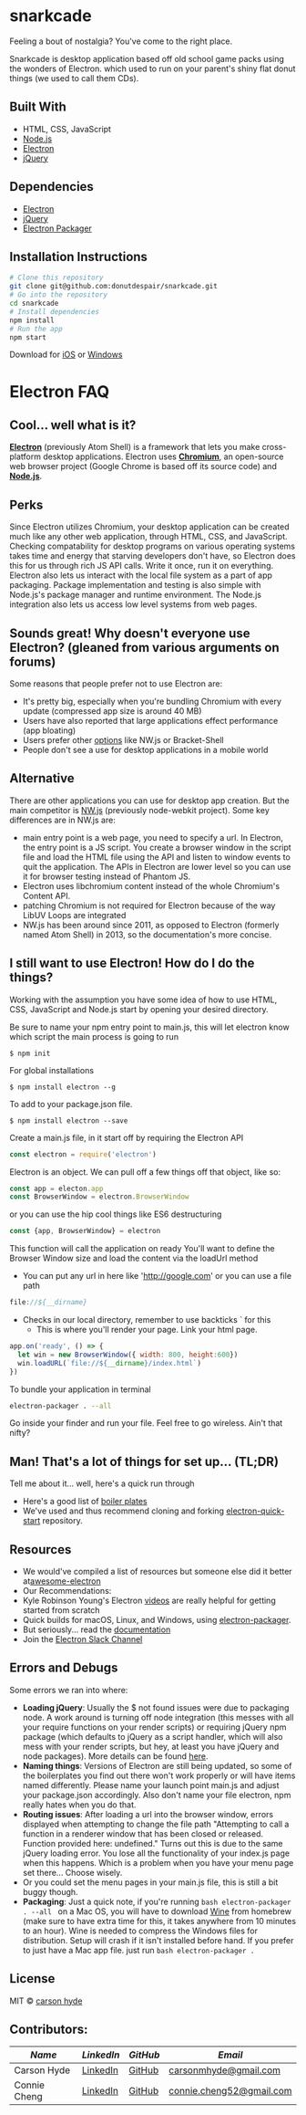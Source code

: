 # snarkcade

Feeling a bout of nostalgia? You've come to the right place.

Snarkcade is desktop application based off old school game packs using the wonders of Electron.
which used to run on your parent's shiny flat donut things (we used to call them CDs).

## Built With
+ HTML, CSS, JavaScript
+ [Node.js](https://nodejs.org/en/)
+ [Electron](http://electron.atom.io/)
+ [jQuery](https://jquery.com/)

## Dependencies
+ [Electron](https://www.npmjs.com/package/electron)
+ [jQuery](https://www.npmjs.com/package/jquery)
+ [Electron Packager](https://github.com/electron-userland/electron-packager)

## Installation Instructions

```bash
# Clone this repository
git clone git@github.com:donutdespair/snarkcade.git
# Go into the repository
cd snarkcade
# Install dependencies
npm install
# Run the app
npm start
```

Download for [iOS](https://www.dropbox.com/s/2r36z8d9igkjbbc/Snarkcade.app.zip?dl=0) or [Windows](https://www.dropbox.com/s/gyg83tu4qn8u5ri/Snarkcade.exe?dl=0)

Electron FAQ
======

## Cool... well what is it?

**[Electron](http://electron.atom.io/)** (previously Atom Shell) is a framework that lets you make cross-platform desktop applications. Electron uses **[Chromium](https://www.chromium.org/)**, an open-source web browser project (Google Chrome is based off its source code) and **[Node.js](https://nodejs.org/en/)**.

## Perks
Since Electron utilizes Chromium, your desktop application can be created much like any other web application, through HTML, CSS, and JavaScript. Checking compatability for desktop programs on various operating systems takes time and energy that starving developers don't have, so Electron does this for us through rich JS API calls. Write it once, run it on everything. Electron also lets us interact with the local file system as a part of app packaging. Package implementation and testing is also simple with Node.js's package manager and runtime environment. The Node.js integration also lets us access low level systems from web pages.

## Sounds great! Why doesn't everyone use Electron? (gleaned from various arguments on forums)
Some reasons that people prefer not to use Electron are:
+ It's pretty big, especially when you're bundling Chromium with every update (compressed app size is around 40 MB)
+ Users have also reported that large applications effect performance (app bloating)
+ Users prefer other [options](http://stackoverflow.com/questions/23731517/what-are-the-functional-differences-between-nw-js-brackets-shell-and-electron) like NW.js or Bracket-Shell
+ People don't see a use for desktop applications in a mobile world

Alternative
------
There are other applications you can use for desktop app creation. But the main competitor is [NW.js](https://nwjs.io/) (previously node-webkit project).
Some key differences are in NW.js are:
+ main entry point is a web page, you need to specify a url. In Electron, the entry point is a JS script. You create a browser window in the script file and load the HTML file using the API and listen to window events to quit the application. The APIs in Electron are lower level so you can use it for browser testing instead of Phantom JS.
+ Electron uses libchromium content instead of the whole Chromium's Content API.
+ patching Chromium is not required for Electron because of the way LibUV Loops are integrated
+ NW.js has been around since 2011, as opposed to Electron (formerly named Atom Shell) in 2013, so the documentation's more concise.

I still want to use Electron! How do I do the things?
------

Working with the assumption you have some idea of how to use HTML, CSS, JavaScript and Node.js start by opening your desired directory.

Be sure to name your npm entry point to main.js, this will let electron know which script the main process is going to run
```
$ npm init
```

For global installations
```
$ npm install electron --g
```

To add to your package.json file.
```
$ npm install electron --save
```

Create a main.js file, in it start off by requiring the Electron API
```javascript
const electron = require('electron')
```

Electron is an object. We can pull off a few things off that object, like so:
```javascript
const app = electon.app
const BrowserWindow = electron.BrowserWindow
```
or you can use the hip cool things like ES6 destructuring
```javascript
const {app, BrowserWindow} = electron
```

This function will call the application on ready
You'll want to define the Browser Window size and load the content via the loadUrl method

+ You can put any url in here like 'http://google.com' or you can use a file path
```javascript
file://${__dirname}
```
+ Checks in our local directory, remember to use backticks ` for this
	 + This is where you'll render your page. Link your html page.

```javascript
app.on('ready', () => {
  let win = new BrowserWindow({ width: 800, height:600})
  win.loadURL(`file://${__dirname}/index.html`)
})
```

To bundle your application in terminal
```bash
electron-packager . --all
```
Go inside your finder and run your file. Feel free to go wireless. Ain't that nifty?


Man! That's a lot of things for set up... (TL;DR)
------
Tell me about it... well, here's a quick run through
+ Here's a good list of [boiler plates](http://electron.atom.io/community/#boilerplates)
+ We've used and thus recommend cloning and forking [electron-quick-start](https://github.com/electron/electron-quick-start) repository.

Resources
------
+ We would've compiled a list of resources but someone else did it better at[awesome-electron](https://github.com/sindresorhus/awesome-electron)
+ Our Recommendations:
 + Kyle Robinson Young's Electron [videos](https://www.youtube.com/user/kylerobinsonyoung/search?query=electron) are really helpful for getting started from scratch
 + Quick builds for macOS, Linux, and Windows, using [electron-packager](https://github.com/electron-userland/electron-packager).
 + But seriously... read the [documentation](http://electron.atom.io/docs/all/)
 + Join the [Electron Slack Channel](http://atom-slack.herokuapp.com/)

Errors and Debugs
------
Some errors we ran into where:
+ **Loading jQuery**: Usually the $ not found issues were due to packaging node. A work around is turning off node integration (this messes with all your require functions on your render scripts) or requiring jQuery npm package (which defaults to jQuery as a script handler, which will also mess with your render scripts, but hey, at least you have jQuery and node packages). More details can be found [here](http://stackoverflow.com/questions/32621988/electron-jquery-is-not-defined).
+ **Naming things**: Versions of Electron are still being updated, so some of the boilerplates you find out there won't work properly or will have items named differently. Please name your launch point main.js and adjust your package.json accordingly. Also don't name your file electron, npm really hates when you do that.
+ **Routing issues**: After loading a url into the browser window, errors displayed when attempting to change the file path "Attempting to call a function in a renderer window that has been closed or released. Function provided here: undefined." Turns out this is due to the same jQuery loading error. You lose all the functionality of your index.js page when this happens. Which is a problem when you have your menu page set there... Choose wisely.
 + Or you could set the menu pages in your main.js file, this is still a bit buggy though.
+ **Packaging**: Just a quick note, if you're running
```bash electron-packager . --all ``` on a Mac OS, you will have to download [Wine](https://www.winehq.org/) from homebrew (make sure to have extra time for this, it takes anywhere from 10 minutes to an hour). Wine is needed to compress the Windows files for distribution. Setup will crash if it isn't installed before hand. If you prefer to just have a Mac app file. just run ```bash electron-packager . ```


## License

MIT © [carson hyde](https://github.com/donutdespair/snarkcade)

## Contributors:
**_Name_** | **_LinkedIn_** | **_GitHub_** | **_Email_**
---------| -------------|------------|------------
Carson Hyde | [LinkedIn](https://www.linkedin.com/in/carsonmhyde) | [GitHub](https://github.com/donutdespair) | carsonmhyde@gmail.com
Connie Cheng | [LinkedIn](https://www.linkedin.com/in/ccheng52) | [GitHub](https://github.com/Ccheng26/) | connie.cheng52@gmail.com
